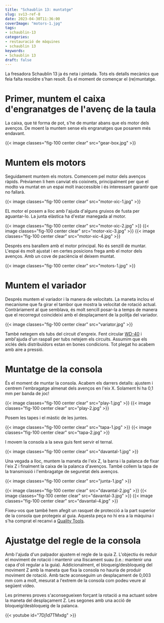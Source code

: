 ```yaml
---
title: "Schaublin 13: muntatge"
slug: sv13-ref-8
date: 2023-04-30T11:36:00
coverImage: "motors-1.jpg"
tags:
- schaublin-13
categories:
- restauració de màquines
- schaublin 13
keywords:
- Schaublin 13
draft: false
---
```


La  fresadora Schaublin  13 ja  és neta  i pintada.  Tots els  detalls
mecànics  que  feia falta  resoldre  s'han  resolt.  És el  moment  de
començar el (re)muntatge.

<!--more-->

# Primer, muntem el caixa d'engranatges de l'avenç de la taula

La caixa, que té forma de pot, s'he de muntar abans que els motor dels
avenços. De moent la muntem sense els engranatges que posarem més endavant.

{{< image classes="fig-100 center clear" src="gear-box.jpg" >}}


# Muntem els motors

Seguidament muntem els motors. Comencem pel motor dels avenços
ràpids. Prèviamen li hem canviat els coixinets, principalment per que
el modto va muntat en un espai molt inaccessible i és interessant
garantir que no fallarà.

{{< image classes="fig-100 center clear" src="motor-xic-1.jpg" >}}

EL motor el posem a lloc amb l'ajuda d'alguns gruixos de fusta per
aguantar-lo. La junta elàstica ha d'estar manegada al motor.

{{< image classes="fig-100 center clear" src="motor-xic-2.jpg" >}}
{{< image classes="fig-100 center clear" src="motor-xic-3.jpg" >}}
{{< image classes="fig-100 center clear" src="motor-xic-4.jpg" >}}

Després ens barallem amb el motor principal. No és senzill de
muntar. L'espai és molt ajustat i en certes posicions frega amb el
motor dels avenços. Amb un cove de paciència el deixem muntat.

{{< image classes="fig-100 center clear" src="motors-1.jpg" >}}


# Muntem el variador

Després muntem el variador i la manera de velocitats. La maneta inclou
el mecanisme que fa girar el tambor que mostra la velocitat de rotació
actual. Contràriament al que semblava, és molt sencill posar-la a
temps de manera que el recorregut coincideixi amb el desplaçament de
la politja del variador.

{{< image classes="fig-100 center clear" src="variator.jpg" >}}

També netegem els tubs del circuit d'engreix. Fent circular
[WD-40](https://wd40.es) i ambl'ajuda d'un raspall per tubs netejem
els circuits. Assumim que els xiclés dels distribuïdors estan en bones
condicions.  Tot plegat ho acabem amb aire a pressió.


# Muntatge de la consola

És el moment de muntar la consola. Acabem els darrers detalls: ajustem
i centrem l'embragatge almenat dels avenços en l'eix X. Solament hi ha
0,1 mm per banda de joc!

{{< image classes="fig-100 center clear" src="play-1.jpg" >}}
{{< image classes="fig-100 center clear" src="play-2.jpg" >}}

Posem les tapes i el màstic de les juntes.

{{< image classes="fig-100 center clear" src="tapa-1.jpg" >}}
{{< image classes="fig-100 center clear" src="tapa-2.jpg" >}}

I movem la consola a la seva guis fent servir el ternal.

{{< image classes="fig-100 center clear" src="davantal-1.jpg" >}}

Una vegada a lloc, muntem la maneta de l'eix Z, la barra i la palanca
de fixar l'eix Z i finalment la caixa de la palanca d'avenços. També
collem la tapa de la transmissió i l'embragatge de seguretat dels
avenços.

{{< image classes="fig-100 center clear" src="junta-1.jpg" >}}

{{< image classes="fig-100 center clear" src="davantal-2.jpg" >}}
{{< image classes="fig-100 center clear" src="davantal-3.jpg" >}}
{{< image classes="fig-100 center clear" src="davantal-4.jpg" >}}

Fixeu-vos que també hem afegit un rasquet de protecció a la part
superior de la consola que protegeix al guia. Aquesta peça no hi era a
la màquina i s'ha comprat el recanvi a [Quality
Tools](https://www.quality-tools.ch).


# Ajustatge del regle de la consola

Amb l'ajuda d'un palpador ajustem el regle de la quia Z. L'objectiu és
reduir el moviment de rotació i mantenir una lliscament suau (i.e.:
mantenir una capa d'oli regular a la guia). Addicionalment, el
bloqueig/desbloqueig del moviment Z amb la maneta que fixa la consola
no hauria de produir moviment de rotació. Amb tacte aconseguim un
desplaçament de 0,003 mm com a molt, mesurat a l'extrem de la consola
com podeu veure al següent vídeo.

Les primeres proves s'aconsegueixen forçant la rotació a ma actuant
sobre la maneta del desplaçament Z. Les segones amb una acció de
bloqueig/desbloqueig de la palanca.

{{< youtube id="7Dj1d7TMxdg" >}}
